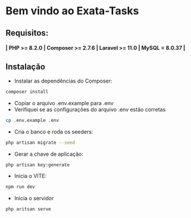 # Bem vindo ao Exata-Tasks

## Requisitos:
#### | PHP >= 8.2.0 | Composer >= 2.7.6 | Laravel >= 11.0 | MySQL = 8.0.37 |

## Instalação

- Instalar as dependências do Composer:
```bash
composer install
```
- Copiar o arquivo .env.example para .env 
- Verifiquei se as configurações do arquivo .env estão corretas

```bash
cp .env.example .env
```
- Cria o banco e roda os seeders:

```bash
php artisan migrate --seed
```
- Gerar a chave de aplicação:

```bash
php artisan key:generate
```
- Inicia o VITE:

```bash
npm run dev
```
- Inicia o servidor

```bash
php aritsan serve
```